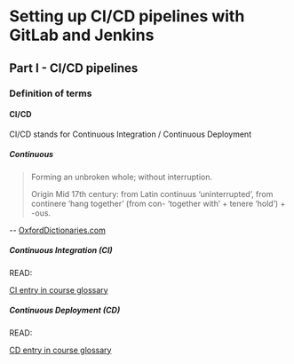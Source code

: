 # Setting up CI/CD pipelines with GitLab and Jenkins

## Part I - CI/CD pipelines

### Definition of terms

#### CI/CD

CI/CD stands for Continuous Integration / Continuous Deployment

##### Continuous

> Forming an unbroken whole; without interruption.
>
> Origin
> Mid 17th century: from Latin continuus ‘uninterrupted’, from
> continere ‘hang together’ (from con- ‘together with’ + tenere
> ‘hold’) + -ous.

-- [OxfordDictionaries.com](https://en.oxforddictionaries.com/definition/us/continuous)

##### Continuous Integration (CI)

READ:

[CI entry in course glossary](https://gitlab.com/atsaloli/gitlab-ci-tutorial/blob/setting_up_cicd_pipelines/glossary.md#ci)

##### Continuous Deployment (CD)

READ:

[CD entry in course glossary](https://gitlab.com/atsaloli/gitlab-ci-tutorial/blob/setting_up_cicd_pipelines/glossary.md#cd)

